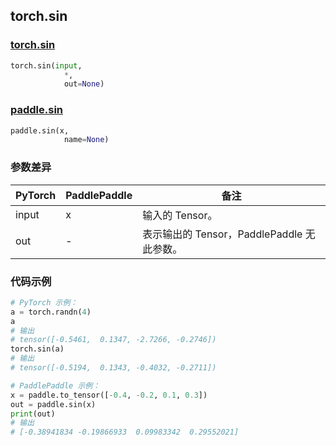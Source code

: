 ## torch.sin
### [torch.sin](https://pytorch.org/docs/stable/generated/torch.sin.html?highlight=sin#torch.sin)

```python
torch.sin(input,
            *,
            out=None)
```

### [paddle.sin](https://www.paddlepaddle.org.cn/documentation/docs/zh/api/paddle/sin_cn.html#sin)

```python
paddle.sin(x,
            name=None)
```

### 参数差异
| PyTorch       | PaddlePaddle | 备注                                                   |
| ------------- | ------------ | ------------------------------------------------------ |
| input         | x            | 输入的 Tensor。                                      |
| out           | -            | 表示输出的 Tensor，PaddlePaddle 无此参数。               |


### 代码示例
``` python
# PyTorch 示例：
a = torch.randn(4)
a
# 输出
# tensor([-0.5461,  0.1347, -2.7266, -0.2746])
torch.sin(a)
# 输出
# tensor([-0.5194,  0.1343, -0.4032, -0.2711])
```

``` python
# PaddlePaddle 示例：
x = paddle.to_tensor([-0.4, -0.2, 0.1, 0.3])
out = paddle.sin(x)
print(out)
# 输出
# [-0.38941834 -0.19866933  0.09983342  0.29552021]
```
